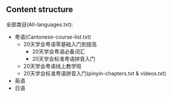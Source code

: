 ## Content structure

全部类目(All-languages.txt):
  - 粤语(Cantonese-course-list.txt)
    - 20天学会粤语零基础入门到提高
      - 20天学会粤语必备词汇
      - 20天学会标准粤语拼音入门
    - 20天学会粤语线上教学班
    - 20天学会标准粤语拼音入门(pinyin-chapters.txt & videos.txt)
  - 英语
  - 日语